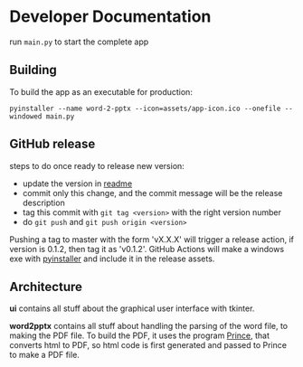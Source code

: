 # Developer Documentation
run `main.py` to start the complete app

## Building
To build the app as an executable for production:
```shell
pyinstaller --name word-2-pptx --icon=assets/app-icon.ico --onefile --windowed main.py
```

## GitHub release
steps to do once ready to release new version:
- update the version in [readme](README.md) 
- commit only this change, and the commit message will be the release description
- tag this commit with `git tag <version>` with the right version number
- do `git push` and `git push origin <version>`


Pushing a tag to master with the form 'vX.X.X' will trigger a release action, if version is 0.1.2, then tag it as 'v0.1.2'. GitHub Actions will make a windows exe with [pyinstaller](https://pyinstaller.org/en/stable/) and include it in the release assets.

## Architecture
**ui** contains all stuff about the graphical user interface with tkinter.

**word2pptx** contains all stuff about handling the parsing of the word file, to making the PDF file. To build the PDF, it uses the program [Prince](https://www.princexml.com), that converts html to PDF, so html code is first generated and passed to Prince to make a PDF file.